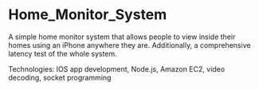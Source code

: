# Home_Monitor_System
A simple home monitor system that allows people to view inside their homes using an iPhone anywhere they are. Additionally, a comprehensive latency test of the whole system.

Technologies: IOS app development, Node.js, Amazon EC2, video decoding, socket programming
